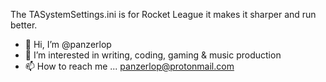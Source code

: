 The  TASystemSettings.ini is for Rocket League it makes it sharper and run better.

- 👋 Hi, I’m @panzerlop
- 👀 I’m interested in writing, coding, gaming & music production
- 📫 How to reach me ... panzerlop@protonmail.com

<!---
panzerlop/panzerlop is a ✨ special ✨ repository because its `README.md` (this file) appears on your GitHub profile.
You can click the Preview link to take a look at your changes.
--->

